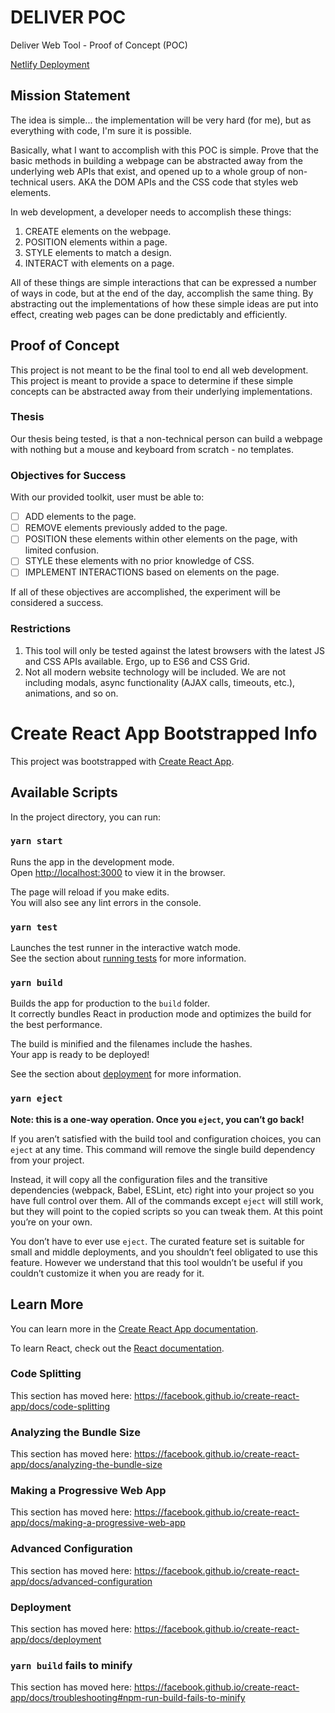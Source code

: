 # DELIVER POC

Deliver Web Tool - Proof of Concept (POC)

[Netlify Deployment](https://festive-wright-1b278f.netlify.app/)

## Mission Statement

The idea is simple... the implementation will be very hard (for me), but as everything with code, I'm sure it is possible.

Basically, what I want to accomplish with this POC is simple. Prove that the basic methods in building a webpage can be abstracted away from the underlying web APIs that exist, and opened up to a whole group of non-technical users. AKA the DOM APIs and the CSS code that styles web elements.

In web development, a developer needs to accomplish these things:

1. CREATE elements on the webpage.
2. POSITION elements within a page.
3. STYLE elements to match a design.
4. INTERACT with elements on a page.

All of these things are simple interactions that can be expressed a number of ways in code, but at the end of the day, accomplish the same thing. By abstracting out the implementations of how these simple ideas are put into effect, creating web pages can be done predictably and efficiently.

## Proof of Concept

This project is not meant to be the final tool to end all web development. This project is meant to provide a space to determine if these simple concepts can be abstracted away from their underlying implementations.

### Thesis

Our thesis being tested, is that a non-technical person can build a webpage with nothing but a mouse and keyboard from scratch - no templates.

### Objectives for Success

With our provided toolkit, user must be able to:

- [ ] ADD elements to the page.
- [ ] REMOVE elements previously added to the page.
- [ ] POSITION these elements within other elements on the page, with limited confusion.
- [ ] STYLE these elements with no prior knowledge of CSS.
- [ ] IMPLEMENT INTERACTIONS based on elements on the page.

If all of these objectives are accomplished, the experiment will be considered a success.

### Restrictions

1. This tool will only be tested against the latest browsers with the latest JS and CSS APIs available. Ergo, up to ES6 and CSS Grid.
2. Not all modern website technology will be included. We are not including modals, async functionality (AJAX calls, timeouts, etc.), animations, and so on.

# Create React App Bootstrapped Info

This project was bootstrapped with [Create React App](https://github.com/facebook/create-react-app).

## Available Scripts

In the project directory, you can run:

### `yarn start`

Runs the app in the development mode.<br />
Open [http://localhost:3000](http://localhost:3000) to view it in the browser.

The page will reload if you make edits.<br />
You will also see any lint errors in the console.

### `yarn test`

Launches the test runner in the interactive watch mode.<br />
See the section about [running tests](https://facebook.github.io/create-react-app/docs/running-tests) for more information.

### `yarn build`

Builds the app for production to the `build` folder.<br />
It correctly bundles React in production mode and optimizes the build for the best performance.

The build is minified and the filenames include the hashes.<br />
Your app is ready to be deployed!

See the section about [deployment](https://facebook.github.io/create-react-app/docs/deployment) for more information.

### `yarn eject`

**Note: this is a one-way operation. Once you `eject`, you can’t go back!**

If you aren’t satisfied with the build tool and configuration choices, you can `eject` at any time. This command will remove the single build dependency from your project.

Instead, it will copy all the configuration files and the transitive dependencies (webpack, Babel, ESLint, etc) right into your project so you have full control over them. All of the commands except `eject` will still work, but they will point to the copied scripts so you can tweak them. At this point you’re on your own.

You don’t have to ever use `eject`. The curated feature set is suitable for small and middle deployments, and you shouldn’t feel obligated to use this feature. However we understand that this tool wouldn’t be useful if you couldn’t customize it when you are ready for it.

## Learn More

You can learn more in the [Create React App documentation](https://facebook.github.io/create-react-app/docs/getting-started).

To learn React, check out the [React documentation](https://reactjs.org/).

### Code Splitting

This section has moved here: https://facebook.github.io/create-react-app/docs/code-splitting

### Analyzing the Bundle Size

This section has moved here: https://facebook.github.io/create-react-app/docs/analyzing-the-bundle-size

### Making a Progressive Web App

This section has moved here: https://facebook.github.io/create-react-app/docs/making-a-progressive-web-app

### Advanced Configuration

This section has moved here: https://facebook.github.io/create-react-app/docs/advanced-configuration

### Deployment

This section has moved here: https://facebook.github.io/create-react-app/docs/deployment

### `yarn build` fails to minify

This section has moved here: https://facebook.github.io/create-react-app/docs/troubleshooting#npm-run-build-fails-to-minify

